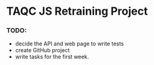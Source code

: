 # TAQC JS Retraining Project

### TODO:
- decide the API and web page to write tests
- create GitHub project
- write tasks for the first week.
